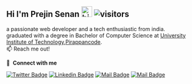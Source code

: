 ## Hi I'm Prejin Senan <img src="https://user-images.githubusercontent.com/1303154/88677602-1635ba80-d120-11ea-84d8-d263ba5fc3c0.gif" width="28px" alt="hi">  ![visitors](https://visitor-badge.glitch.me/badge?page_id=prejin2310.prejin2310)

a passionate web developer and a tech enthusiastic from india. <br>
graduated with a degree in Bachelor of Computer Science at [University Institute of Technology,Pirappancode]("#").<br>
:mailbox: Reach me out!

🔗 &nbsp;**Connect with me**

[![Twitter Badge](https://img.shields.io/badge/-@prejin_senan-1ca0f1?style=flat&labelColor=1ca0f1&logo=twitter&logoColor=white&link=https://twitter.com/prejin_senan)](https://twitter.com/prejin_senan) [![Linkedin Badge](https://img.shields.io/badge/-PrejinPR-0e76a8?style=flat&labelColor=0e76a8&logo=linkedin&logoColor=white)](https://www.linkedin.com/in/prejinpr) [![Mail Badge](https://img.shields.io/badge/-@prejin_senan-e84393?style=flat&labelColor=e84393&logo=instagram&logoColor=white)](https://instagram.com/prejin_senan) [![Mail Badge](https://img.shields.io/badge/-prejinpr-c0392b?style=flat&labelColor=c0392b&logo=gmail&logoColor=white)](mailto:prejinprofficial@gmail.com)

